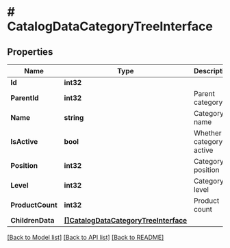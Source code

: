 # # CatalogDataCategoryTreeInterface


## Properties 


Name | Type | Description | Notes
------------ | ------------- | ------------- | -------------
**Id**| **int32** |   | [optional]
**ParentId**| **int32** | Parent category ID  |
**Name**| **string** | Category name  |
**IsActive**| **bool** | Whether category is active  |
**Position**| **int32** | Category position  |
**Level**| **int32** | Category level  |
**ProductCount**| **int32** | Product count  |
**ChildrenData**| [**[]CatalogDataCategoryTreeInterface**](CatalogDataCategoryTreeInterface.md) |   |


[[Back to Model list]](../../README.md#models) [[Back to API list]](../../README.md#endpoints) [[Back to README]](../../README.md)

